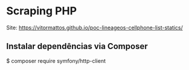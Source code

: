 # Scraping PHP

Site: https://vitormattos.github.io/poc-lineageos-cellphone-list-statics/

## Instalar dependências via Composer

$ composer require symfony/http-client
